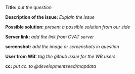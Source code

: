 <!--
Hello and thanks for contributing! 
To help us resolve the issue quickly, please follow the below structure:
-->

**Title:** *put the question*

**Description of the issue:** *Explain the issue*

**Possible solution:** *present a possible solution from our side*

**Server link:** *add the link from CVAT server*

**screenshot:** *add the image or screenshots in question*

**User from WB:** *tag the github issue for the WB users*

**cc:** *put cc. to @developmentseed/mapdata*